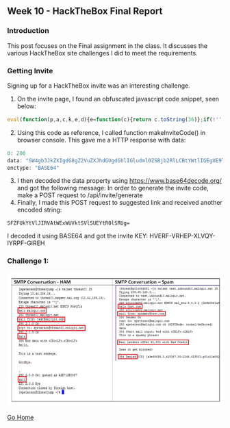 ## Week 10 - HackTheBox Final Report           
### Introduction
This post focuses on the Final assignment in the class. It discusses the various
HackTheBox site challenges I did to meet the requirements.

### Getting Invite
Signing up for a HackTheBox invite was an interesting challenge. 
1.  On the invite page, I found an obfuscated javascript code snippet, seen below:
```javascript
eval(function(p,a,c,k,e,d){e=function(c){return c.toString(36)};if(!''.replace(/^/,String)){while(c--){d[c.toString(a)]=k[c]||c.toString(a)}k=[function(e){return d[e]}];e=function(){return'\\w+'};c=1};while(c--){if(k[c])...e|error|data|var|verifyInviteCode|makeInviteCode|how|to|generate|verify'.split('|'),0,{}))
```
2. Using this code as reference, I called function makeInviteCode() in browser console. 
 This gave me a HTTP response with data:
``` javascript
0: 200
data: "SW4gb3JkZXIgdG8gZ2VuZXJhdGUgdGhlIGludml0ZSBjb2RlLCBtYWtlIGEgUE9TVCByZXF1ZXN0IHRvIC9hcGkvaW52aXRlL2dlbmVyYXRl"
enctype: "BASE64"
```
3. I then decoded the data property using https://www.base64decode.org/ and got the following message:
In order to generate the invite code, make a POST request to /api/invite/generate
4. Finally, I made this POST request to suggested link and received another encoded string:
```
SFZFUkYtVlJIRVAtWExWUVktSVlSUEYtR0lSRUg=  
```
I decoded it using BASE64 and got the invite KEY: HVERF-VRHEP-XLVQY-IYRPF-GIREH

### Challenge 1: 



 ![alt text](../images/w8_smtp_messages.jpg "SMTP message examples")



[Go Home](../index.md) 
